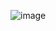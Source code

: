 ![image](https://user-images.githubusercontent.com/50271884/67498095-e1409700-f6b9-11e9-938d-971d6da6c798.png)
  
  
